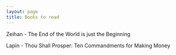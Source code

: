 ```yaml
---
layout: page
title: Books to read
---
```


Zeihan - The End of the World is just the Beginning

Lapin - Thou Shall Prosper: Ten Commandments for Making Money
